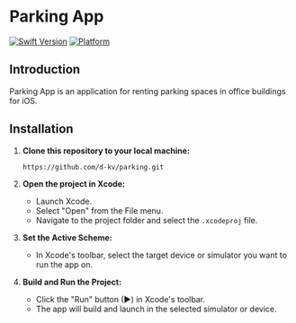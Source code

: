 # Parking App

[![Swift Version](https://img.shields.io/badge/Swift-5.7-orange.svg)](https://swift.org/)
[![Platform](https://img.shields.io/badge/platform-iOS-blue.svg)](https://developer.apple.com/ios/)

## Introduction

Parking App is an application for renting parking spaces in office buildings for iOS.

## Installation

1. **Clone this repository to your local machine:**

    ```sh
    https://github.com/d-kv/parking.git
    ```
    
2. **Open the project in Xcode:**

    - Launch Xcode.
    - Select "Open" from the File menu.
    - Navigate to the project folder and select the `.xcodeproj` file.
    
3. **Set the Active Scheme:**

    - In Xcode's toolbar, select the target device or simulator you want to run the app on.
    
4. **Build and Run the Project:**

   - Click the "Run" button (▶) in Xcode's toolbar.
   - The app will build and launch in the selected simulator or device.
